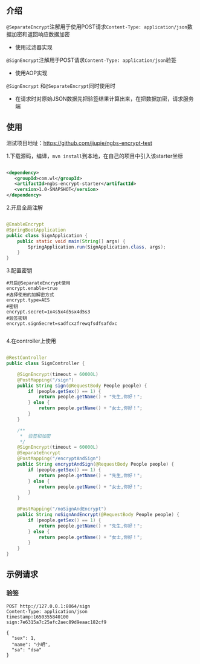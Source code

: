 ## 介绍

`@SeparateEncrypt`注解用于使用POST请求`Content-Type: application/json`数据加密和返回响应数据加密

- 使用过滤器实现

`@SignEncrypt`注解用于POST请求`Content-Type: application/json`验签

- 使用AOP实现

`@SignEncrypt` 和`@SeparateEncrypt`同时使用时

- 在请求时对原始JSON数据先把验签结果计算出来，在把数据加密，请求服务端

## 使用

测试项目地址：https://github.com/jiupie/ngbs-encrypt-test

1.下载源码，编译，`mvn install`到本地，在自己的项目中引入该starter坐标

 ```xml

<dependency>
    <groupId>com.wl</groupId>
    <artifactId>ngbs-encrypt-starter</artifactId>
    <version>1.0-SNAPSHOT</version>
</dependency>
 ```

2.开启全局注解

```java

@EnableEncrypt
@SpringBootApplication
public class SignApplication {
    public static void main(String[] args) {
        SpringApplication.run(SignApplication.class, args);
    }
}
```

3.配置密钥

```properties
#开启@SeparateEncrypt使用
encrypt.enable=true
#选择使用的加解密方式
encrypt.type=AES
#密钥
encrypt.secret=1x4s5x4d5sx4d5s3
#验签密钥
encrypt.signSecret=sadfcxzfrewqfsdfsafdxc


```

4.在controller上使用

```java

@RestController
public class SignController {

    @SignEncrypt(timeout = 60000L)
    @PostMapping("/sign")
    public String sign(@RequestBody People people) {
        if (people.getSex() == 1) {
            return people.getName() + "先生,你好！";
        } else {
            return people.getName() + "女士,你好！";
        }
    }

    /**
     *  验签和加密
     */
    @SignEncrypt(timeout = 60000L)
    @SeparateEncrypt
    @PostMapping("/encryptAndSign")
    public String encryptAndSign(@RequestBody People people) {
        if (people.getSex() == 1) {
            return people.getName() + "先生,你好！";
        } else {
            return people.getName() + "女士,你好！";
        }
    }

    @PostMapping("/noSignAndEncrypt")
    public String noSignAndEncrypt(@RequestBody People people) {
        if (people.getSex() == 1) {
            return people.getName() + "先生,你好！";
        } else {
            return people.getName() + "女士,你好！";
        }
    }
}
```

## 示例请求

###  验签

```http request
POST http://127.0.0.1:8064/sign
Content-Type: application/json
timestamp:1650355840100
sign:7e6315a7c25afc2aec89d9eaac182cf9

{
  "sex": 1,
  "name": "小明",
  "sa": "dsa"
}

```


